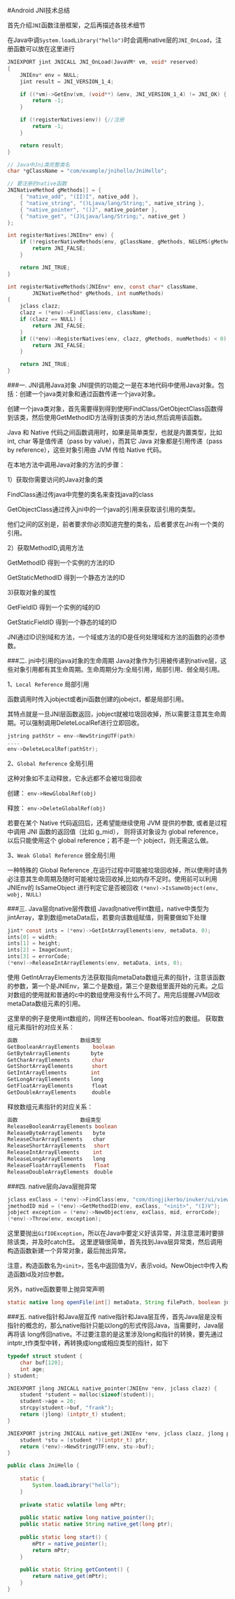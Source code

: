 #Android JNI技术总结

首先介绍`JNI`函数注册框架，之后再描述各技术细节

在Java中调`System.loadLibrary("hello")`时会调用native层的`JNI_OnLoad`，注册函数可以放在这里进行
```C
JNIEXPORT jint JNICALL JNI_OnLoad(JavaVM* vm, void* reserved)
{
	JNIEnv* env = NULL;
	jint result = JNI_VERSION_1_4;

	if ((*vm)->GetEnv(vm, (void**) &env, JNI_VERSION_1_4) != JNI_OK) {
		return -1;
	}

	if (!registerNatives(env)) {//注册
		return -1;
	}

	return result;
}

// Java中Jni类完整类名
char *gClassName = "com/example/jnihello/JniHello";

// 要注册的native函数
JNINativeMethod gMethods[] = {
	{ "native_add", "(II)I", native_add },
	{ "native_string", "()Ljava/lang/String;", native_string },
	{ "native_pointer", "()J", native_pointer },
	{ "native_get", "(J)Ljava/lang/String;", native_get }
};

int registerNatives(JNIEnv* env) {
	if (!registerNativeMethods(env, gClassName, gMethods, NELEMS(gMethods))) {
		return JNI_FALSE;
	}

	return JNI_TRUE;
}

int registerNativeMethods(JNIEnv* env, const char* className,
        JNINativeMethod* gMethods, int numMethods)
{
	jclass clazz;
	clazz = (*env)->FindClass(env, className);
	if (clazz == NULL) {
		return JNI_FALSE;
	}
	if ((*env)->RegisterNatives(env, clazz, gMethods, numMethods) < 0) {
		return JNI_FALSE;
	}

	return JNI_TRUE;
}
```

###一. JNI调用Java对象
JNI提供的功能之一是在本地代码中使用Java对象。包括：创建一个java类对象和通过函数传递一个java对象。

创建一个java类对象，首先需要得到得到使用FindClass/GetObjectClass函数得到该类，然后使用GetMethodID方法得到该类的方法id,然后调用该函数。

Java 和 Native 代码之间函数调用时，如果是简单类型，也就是内置类型，比如 int, char 等是值传递（pass by value），而其它 Java 对象都是引用传递（pass by reference），这些对象引用由 JVM 传给 Native 代码。

在本地方法中调用Java对象的方法的步骤：

1）获取你需要访问的Java对象的类

FindClass通过传java中完整的类名来查找java的class

GetObjectClass通过传入jni中的一个java的引用来获取该引用的类型。

他们之间的区别是，前者要求你必须知道完整的类名，后者要求在Jni有一个类的引用。

2）获取MethodID,调用方法

GetMethodID 得到一个实例的方法的ID

GetStaticMethodID 得到一个静态方法的ID

3)获取对象的属性

GetFieldID 得到一个实例的域的ID

GetStaticFieldID 得到一个静态的域的ID

JNI通过ID识别域和方法，一个域或方法的ID是任何处理域和方法的函数的必须参数。

###二. jni中引用的java对象的生命周期
Java对象作为引用被传递到native层，这些对象引用都有其生命周期。生命周期分为:全局引用，局部引用、弱全局引用。

1、`Local Reference` 局部引用

函数调用时传入jobject或者jni函数创建的jobejct，都是局部引用。

其特点就是一旦JNI层函数返回，jobject就被垃圾回收掉，所以需要注意其生命周期。可以强制调用DeleteLocalRef进行立即回收。
```C
jstring pathStr = env->NewStringUTF(path)
....
env->DeleteLocalRef(pathStr);
```

2、`Global Reference` 全局引用

这种对象如不主动释放，它永远都不会被垃圾回收

创建： `env->NewGlobalRef(obj)`

释放： `env->DeleteGlobalRef(obj)`

若要在某个 Native 代码返回后，还希望能继续使用 JVM 提供的参数, 或者是过程中调用 JNI 函数的返回值（比如 g_mid）， 则将该对象设为 global reference，以后只能使用这个 global reference；若不是一个 jobject，则无需这么做。

3、`Weak Global Reference` 弱全局引用

一种特殊的 Global Reference ,在运行过程中可能被垃圾回收掉，所以使用时请务必注意其生命周期及随时可能被垃圾回收掉,比如内存不足时。使用前可以利用JNIEnv的 IsSameObject 进行判定它是否被回收
`(*env)->IsSameObject(env, wobj, NULL)`

###三. Java层向native层传数组
Java向native传int数组，native中类型为jintArray，拿到数组metaData后，若要向该数组赋值，则需要做如下处理

```C
jint* const ints = (*env)->GetIntArrayElements(env, metaData, 0);
ints[0] = width;
ints[1] = height;
ints[2] = ImageCount;
ints[3] = errorCode;
(*env)->ReleaseIntArrayElements(env, metaData, ints, 0);
```

使用 GetIntArrayElements方法获取指向metaData数组元素的指针，注意该函数的参数，第一个是JNIEnv，第二个是数组，第三个是数组里面开始的元素。之后对数组的使用就和普通的c中的数组使用没有什么不同了。用完后提醒JVM回收metaData数组元素的引用。

这里举的例子是使用int数组的，同样还有boolean、float等对应的数组。
获取数组元素指针的对应关系：

```Java
函数　　　　　　　　　　　　数组类型
GetBooleanArrayElements　　 boolean
GetByteArrayElements　　　　byte
GetCharArrayElements　　 　 char
GetShortArrayElements　　　 short
GetIntArrayElements　　　　 int
GetLongArrayElements　　　　long
GetFloatArrayElements　 　　float
GetDoubleArrayElements　　　double
```
释放数组元素指针的对应关系：
```Java
函数　　　　　　　　　　　　数组类型
ReleaseBooleanArrayElements boolean
ReleaseByteArrayElements　　byte
ReleaseCharArrayElements　　char
ReleaseShortArrayElements　 short
ReleaseIntArrayElements　　 int
ReleaseLongArrayElements　　long
ReleaseFloatArrayElements　 float
ReleaseDoubleArrayElements　double
```

###四. native层向Java层抛异常

```C
jclass exClass = (*env)->FindClass(env, "com/dingjikerbo/inuker/ui/view/gif/GifIOException");
jmethodID mid = (*env)->GetMethodID(env, exClass, "<init>", "(I)V");
jobject exception = (*env)->NewObject(env, exClass, mid, errorCode);
(*env)->Throw(env, exception);
```

这里要抛出`GifIOException`，所以在Java中要定义好该异常，并注意混淆时要排除该类，并及时catch住。
这里逻辑很简单，首先找到Java层异常类，然后调用构造函数新建一个异常对象，最后抛出异常。

注意，构造函数名为`<init>`，签名中返回值为V，表示void。NewObject中传入构造函数id及对应参数。

另外，native函数要带上抛异常声明
```Java
static native long openFile(int[] metaData, String filePath, boolean justDecodeMetaData) throws GifIOException;
```

###五. native指针和Java层互传
native指针和Java层互传，首先Java层是没有指针的概念的，那么native指针只能以long的形式传回Java，当需要时，Java层再将该
long传回native。不过要注意的是这里涉及long和指针的转换，要先通过intptr_t作类型中转，再转换成long或相应类型的指针，如下
```C
typedef struct student {
	char buf[120];
	int age;
} student;

JNIEXPORT jlong JNICALL native_pointer(JNIEnv *env, jclass clazz) {
	student *student = malloc(sizeof(student));
	student->age = 26;
	strcpy(student->buf, "frank");
	return (jlong) (intptr_t) student;
}

JNIEXPORT jstring JNICALL native_get(JNIEnv *env, jclass clazz, jlong ptr) {
	student *stu = (student *)(intptr_t) ptr;
	return (*env)->NewStringUTF(env, stu->buf);
}
```

```Java
public class JniHello {
	
	static {
		System.loadLibrary("hello");
	}
	
	private static volatile long mPtr;
	
	public static native long native_pointer();
	public static native String native_get(long ptr);
	
	public static long start() {
		mPtr = native_pointer();
		return mPtr;
	}
	
	public static String getContent() {
		return native_get(mPtr);
	}
}
```

